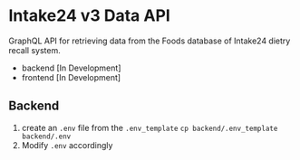 # Intake24 v3 Data API

GraphQL API for retrieving data from the Foods database of Intake24 dietry recall system.
- backend [In Development]
- frontend [In Development]

## Backend
1. create an `.env` file from the `.env_template`
`cp backend/.env_template backend/.env`
2. Modify `.env` accordingly
